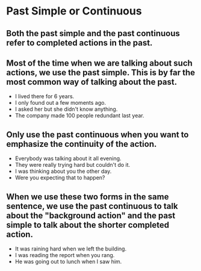 # Past Simple or Continuous

## Both the past simple and the past continuous refer to completed actions in the past.
## Most of the time when we are talking about such actions, we use the past simple. This is by far the most common way of talking about the past.
* I lived there for 6 years.
* I only found out a few moments ago.
* I asked her but she didn't know anything.
* The company made 100 people redundant last year.


## Only use the past continuous when you want to emphasize the continuity of the action. 
* Everybody was talking about it all evening.
* They were really trying hard but couldn't do it.
* I was thinking about you the other day.
* Were you expecting that to happen?


## When we use these two forms in the same sentence, we use the past continuous to talk about the "background action" and the past simple to talk about the shorter completed action. 
* It was raining hard when we left the building.
* I was reading the report when you rang.
* He was going out to lunch when I saw him.
